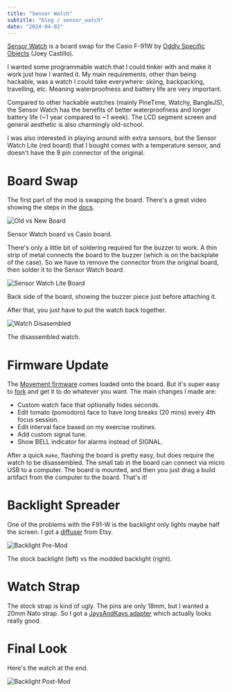 ```yaml
---
title: "Sensor Watch"
subtitle: "blog / sensor_watch"
date: "2024-04-02"
---
```


[Sensor Watch](https://www.sensorwatch.net/) is a board swap for the Casio F-91W by [Oddly Specific Objects](https://www.oddlyspecificobjects.com/) (Joey Castillo). 

I wanted some programmable watch that I could tinker with and make it work just how I wanted it. My main requirements, other than being hackable, was a watch I could take everywhere: skiing, backpacking, travelling, etc. Meaning waterproofness and battery life are very important.

Compared to other hackable watches (mainly PineTime, Watchy, BangleJS), the Sensor Watch has the benefits of better waterproofness and longer battery life (~1 year compared to ~1 week). The LCD segment screen and general aesthetic is also charmingly old-school.

I was also interested in playing around with extra sensors, but the Sensor Watch Lite (red board) that I bought comes with a temperature sensor, and doesn't have the 9 pin connector of the original.

# Board Swap

The first part of the mod is swapping the board. There's a great video showing the steps in the [docs](https://www.sensorwatch.net/docs/).

![Old vs New Board](/images/sensorwatch1.jpeg)
<p class="caption">Sensor Watch board vs Casio board.</p>

There's only a little bit of soldering required for the buzzer to work. A thin strip of metal connects the board to the buzzer (which is on the backplate of the case). So we have to remove the connector from the original board, then solder it to the Sensor Watch board.

![Sensor Watch Lite Board](/images/sensorwatch3.jpeg)
<p class="caption">Back side of the board, showing the buzzer piece just before attaching it.</p>

After that, you just have to put the watch back together.

![Watch Disasembled](/images/sensorwatch2.jpeg)
<p class="caption">The disassembled watch.</p>

# Firmware Update

The [Movement firmware](https://github.com/joeycastillo/Sensor-Watch/) comes loaded onto the board. But it's super easy to [fork](https://github.com/bill-bateman/Sensor-Watch) and get it to do whatever you want. The main changes I made are:

- Custom watch face that optionally hides seconds.
- Edit tomato (pomodoro) face to have long breaks (20 mins) every 4th focus session.
- Edit interval face based on my exercise routines.
- Add custom signal tune.
- Show BELL indicator for alarms instead of SIGNAL.

After a quick `make`, flashing the board is pretty easy, but does require the watch to be disassembled. The small tab in the board can connect via micro USB to a computer. The board is mounted, and then you just drag a build artifact from the computer to the board. That's it!

# Backlight Spreader

One of the problems with the F91-W is the backlight only lights maybe half the screen. I got a [diffuser](https://www.etsy.com/ca/listing/1448973768/back-light-spreader-for-casio-f-91w-a) from Etsy.

![Backlight Pre-Mod](/images/sensorwatch4.jpeg)
<p class="caption">The stock backlight (left) vs the modded backlight (right).</p>

# Watch Strap

The stock strap is kind of ugly. The pins are only 18mm, but I wanted a 20mm Nato strap. So I got a [JaysAndKays adapter](https://www.ebay.ca/str/jaysandkays) which actually looks really good. 

# Final Look

Here's the watch at the end.

![Backlight Post-Mod](/images/sensorwatch5.jpeg)
